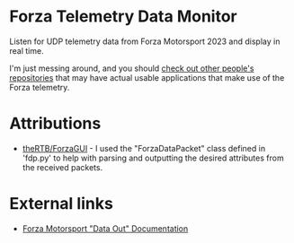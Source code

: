 # Forza Telemetry Data Monitor
Listen for UDP telemetry data from Forza Motorsport 2023 and display in real time.

I'm just messing around, and you should [check out other people's repositories](https://github.com/search?q=forza+telemetry+stars%3A%3E0&type=repositories&s=updated&o=desc) that may have actual usable applications that make use of the Forza telemetry.

# Attributions
* [theRTB/ForzaGUI](https://github.com/theRTB/ForzaGUI) - I used the "ForzaDataPacket" class defined in 'fdp.py' to help with parsing and outputting the desired attributes from the received packets.

# External links
* [Forza Motorsport "Data Out" Documentation](https://support.forzamotorsport.net/hc/en-us/articles/21742934024211-Forza-Motorsport-Data-Out-Documentation)
